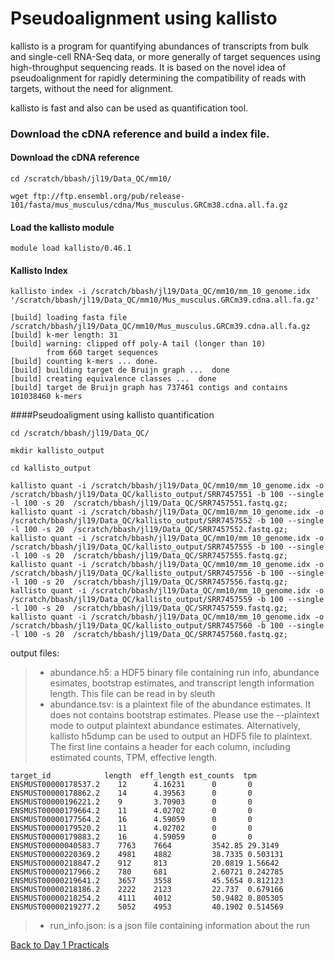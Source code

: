 # Pseudoalignment using kallisto

kallisto is a program for quantifying abundances of transcripts from bulk and single-cell RNA-Seq data, or more generally of target sequences using high-throughput sequencing reads.
It is based on the novel idea of pseudoalignment for rapidly determining the compatibility of reads with targets, without the need for alignment.


kallisto is fast and also can be used as quantification tool.

### Download the cDNA reference and build a index file.

#### Download the cDNA reference
```
cd /scratch/bbash/jl19/Data_QC/mm10/

wget ftp://ftp.ensembl.org/pub/release-101/fasta/mus_musculus/cdna/Mus_musculus.GRCm38.cdna.all.fa.gz
```
#### Load the kallisto module
```
module load kallisto/0.46.1
```

#### Kallisto Index

```
kallisto index -i /scratch/bbash/jl19/Data_QC/mm10/mm_10_genome.idx '/scratch/bbash/jl19/Data_QC/mm10/Mus_musculus.GRCm39.cdna.all.fa.gz' 

[build] loading fasta file /scratch/bbash/jl19/Data_QC/mm10/Mus_musculus.GRCm39.cdna.all.fa.gz
[build] k-mer length: 31
[build] warning: clipped off poly-A tail (longer than 10)
        from 660 target sequences
[build] counting k-mers ... done.
[build] building target de Bruijn graph ...  done 
[build] creating equivalence classes ...  done
[build] target de Bruijn graph has 737461 contigs and contains 101038460 k-mers 

```
####Pseudoaligment using kallisto quantification

```
cd /scratch/bbash/jl19/Data_QC/

mkdir kallisto_output 

cd kallisto_output
```
```
kallisto quant -i /scratch/bbash/jl19/Data_QC/mm10/mm_10_genome.idx -o /scratch/bbash/jl19/Data_QC/kallisto_output/SRR7457551 -b 100 --single -l 100 -s 20  /scratch/bbash/jl19/Data_QC/SRR7457551.fastq.gz;
kallisto quant -i /scratch/bbash/jl19/Data_QC/mm10/mm_10_genome.idx -o /scratch/bbash/jl19/Data_QC/kallisto_output/SRR7457552 -b 100 --single -l 100 -s 20  /scratch/bbash/jl19/Data_QC/SRR7457552.fastq.gz;
kallisto quant -i /scratch/bbash/jl19/Data_QC/mm10/mm_10_genome.idx -o /scratch/bbash/jl19/Data_QC/kallisto_output/SRR7457555 -b 100 --single -l 100 -s 20  /scratch/bbash/jl19/Data_QC/SRR7457555.fastq.gz;
kallisto quant -i /scratch/bbash/jl19/Data_QC/mm10/mm_10_genome.idx -o /scratch/bbash/jl19/Data_QC/kallisto_output/SRR7457556 -b 100 --single -l 100 -s 20  /scratch/bbash/jl19/Data_QC/SRR7457556.fastq.gz;
kallisto quant -i /scratch/bbash/jl19/Data_QC/mm10/mm_10_genome.idx -o /scratch/bbash/jl19/Data_QC/kallisto_output/SRR7457559 -b 100 --single -l 100 -s 20  /scratch/bbash/jl19/Data_QC/SRR7457559.fastq.gz;
kallisto quant -i /scratch/bbash/jl19/Data_QC/mm10/mm_10_genome.idx -o /scratch/bbash/jl19/Data_QC/kallisto_output/SRR7457560 -b 100 --single -l 100 -s 20  /scratch/bbash/jl19/Data_QC/SRR7457560.fastq.gz;
```

output files:

> - abundance.h5: a HDF5 binary file containing run info, abundance esimates, bootstrap estimates, and transcript length information length. This file can be read in by sleuth
> - abundance.tsv: is a plaintext file of the abundance estimates. It does not contains bootstrap estimates. Please use the --plaintext mode to output plaintext abundance estimates. Alternatively, kallisto h5dump can be used to output an HDF5 file to plaintext. The first line contains a header for each column, including estimated counts, TPM, effective length.
```
target_id            length  eff_length est_counts  tpm
ENSMUST00000178537.2    12      4.16231      0       0
ENSMUST00000178862.2    14      4.39563      0       0
ENSMUST00000196221.2    9       3.70903      0       0
ENSMUST00000179664.2    11      4.02702      0       0
ENSMUST00000177564.2    16      4.59059      0       0
ENSMUST00000179520.2    11      4.02702      0       0
ENSMUST00000179883.2    16      4.59059      0       0
ENSMUST00000040583.7    7763    7664         3542.85 29.3149
ENSMUST00000220369.2    4981    4882         38.7335 0.503131
ENSMUST00000218847.2    912     813          20.0819 1.56642
ENSMUST00000217966.2    780     681          2.60721 0.242785
ENSMUST00000219641.2    3657    3558         45.5654 0.812123
ENSMUST00000218186.2    2222    2123         22.737  0.679166
ENSMUST00000218254.2    4111    4012         50.9482 0.805305
ENSMUST00000219277.2    5052    4953         40.1902 0.514569
```


> - run_info.json: is a json file containing information about the run


[Back to Day 1 Practicals](/blob/main/Docs/rnaseq-training-course/rna-seq-wes-data-analysis-day1/#day-1-practicals)
